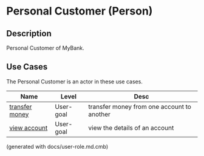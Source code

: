 # Personal Customer (Person)

## Description
Personal Customer of MyBank.

## Use Cases
The Personal Customer is an actor in these use cases.

| Name | Level | Desc |
|---|---|---|
| [transfer money](../mybank/digital-banking/internet-banking-system/transfer-money.md) | User-goal | transfer money from one account to another |
| [view account](../mybank/digital-banking/internet-banking-system/view-account.md) | User-goal | view the details of an account |


(generated with docs/user-role.md.cmb)
